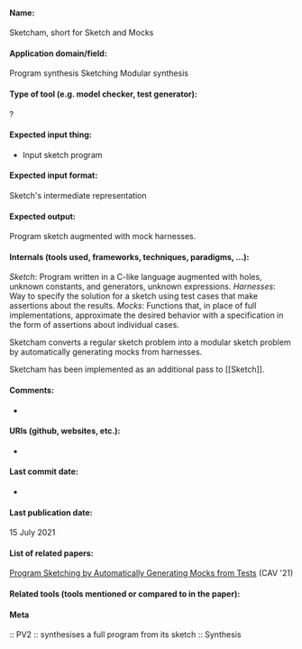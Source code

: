 #### Name:
Sketcham, short for Sketch and Mocks

#### Application domain/field:
Program synthesis
Sketching
Modular synthesis

#### Type of tool (e.g. model checker, test generator):
?

#### Expected input thing:
- Input sketch program

#### Expected input format:
Sketch's intermediate representation

#### Expected output:
Program sketch augmented with mock harnesses.

#### Internals (tools used, frameworks, techniques, paradigms, ...):
*Sketch*: Program written in a C-like language augmented with holes, unknown constants, and generators, unknown expressions.
*Harnesses*: Way to specify the solution for a sketch using test cases that make assertions about the results.
*Mocks*: Functions that, in place of full implementations, approximate the desired behavior with a specification in the form of assertions about individual cases.

Sketcham converts a regular sketch problem into a modular sketch problem by automatically generating mocks from harnesses.

Sketcham has been implemented as an additional pass to [[Sketch]].

#### Comments:
-

#### URIs (github, websites, etc.):
-

#### Last commit date:
-

#### Last publication date:
15 July 2021

#### List of related papers:
[Program Sketching by Automatically Generating Mocks from Tests](https://doi.org/10.1007/978-3-030-81685-8_38) (CAV '21)

#### Related tools (tools mentioned or compared to in the paper):

#### Meta
:: PV2 :: synthesises a full program from its sketch
:: Synthesis